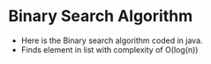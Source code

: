 # Binary Search Algorithm
* Here is the Binary search algorithm coded in java.
* Finds element in list with complexity of O(log(n))